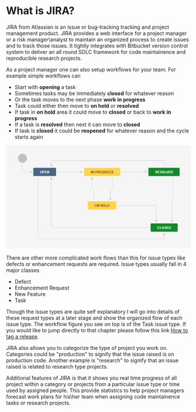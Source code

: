 # What is JIRA?

JIRA from Atlassian is an issue or bug-tracking tracking and project management product. JIRA provides a web interface for a project manager or a risk manager\analyst to maintain an organized process to create issues  and to track those issues. It tightly integrates with Bitbucket version control system to deliver an all round SDLC framework for code maintainence and reproducible research projects.

As a project manager one can also setup workflows for your team. For example simple workflows can 

* Start with **opening** a task
* Sometimes tasks may be immediately **closed** for whatever reason
* Or the task moves to the next phase **work in progress**
* Task could either then move to **on hold** or **resolved**
* If task in **on hold** area it could move to **closed** or back to **work in progress**
* If a task is **resolved** then next it can move to **closed**
* If task is **closed** it could be **reopened** for whatever reason and the cycle starts again

![A simple workflow concept](.gitbook/assets/image%20%288%29.png)

There are other more complicated work flows than this for issue types like  defects or enhancement requests are required. Issue types usually fall in 4 major classes

* Defect
* Enhancement Request
* New Feature
* Task

Though the issue types are quite self explanatory I will go into details of these request types at a later stage and show the organized flow of each issue type. The workflow figure you see on top is of the Task issue type. If you would like to jump directly to that chapter please follow this link [How to tag a release](https://nevilleandrade.gitbook.io/thoughts/~/edit/drafts/-LZtFpSFwkk1_VGocB_W/how-to-tag-a-release).

JIRA also allows you to categorize the type of project you work on. Categories could be "production" to signify that the issue raised is on production code. Another example is "research" to signify that an issue raised is related to research type projects.

Additional features of JIRA is that it shows you real time progress of all project within a category or projects from a particular issue type or time used by assigned people. This provide statistics to help project managers forecast work plans for his\her team when assigning code maintainence tasks or research projects.  

